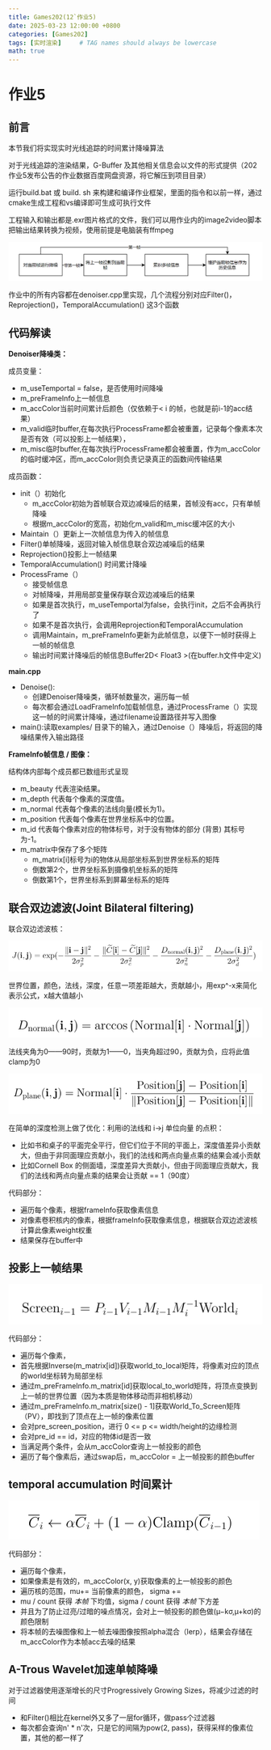 ```yaml
---
title: Games202(12`作业5)
date: 2025-03-23 12:00:00 +0800
categories: [Games202]
tags: [实时渲染]     # TAG names should always be lowercase
math: true
---
```

# 作业5

## 前言

本节我们将实现实时光线追踪的时间累计降噪算法

对于光线追踪的渲染结果，G-Buffer 及其他相关信息会以文件的形式提供（202作业5发布公告的作业数据百度网盘资源，将它解压到项目目录）

运行build.bat 或 build. sh 来构建和编译作业框架，里面的指令和以前一样，通过cmake生成工程和vs编译即可生成可执行文件

工程输入和输出都是.exr图片格式的文件，我们可以用作业内的image2video脚本把输出结果转换为视频，使用前提是电脑装有ffmpeg

![1742720387942](/assets/img/blog/Games202/时间累计流程.png)

作业中的所有内容都在denoiser.cpp里实现，几个流程分别对应Filter()，Reprojection()，TemporalAccumulation() 这3个函数

## 代码解读

**Denoiser降噪类：**

成员变量：

* m_useTemportal = false，是否使用时间降噪
* m_preFrameInfo上一帧信息
* m_accColor当前时间累计后颜色（仅依赖于< i 的帧，也就是前i-1的acc结果）
* m_valid临时buffer,在每次执行ProcessFrame都会被重置，记录每个像素本次是否有效（可以投影上一帧结果），
* m_misc临时buffer,在每次执行ProcessFrame都会被重置，作为m_accColor的临时缓冲区，而m_accColor则负责记录真正的函数间传输结果

成员函数：

* init（）初始化
  * m_accColor初始为首帧联合双边减噪后的结果，首帧没有acc，只有单帧降噪
  * 根据m_accColor的宽高，初始化m_valid和m_misc缓冲区的大小
* Maintain（）更新上一次帧信息为传入的帧信息
* Filter()单帧降噪，返回对输入帧信息联合双边减噪后的结果
* Reprojection()投影上一帧结果
* TemporalAccumulation() 时间累计降噪
* ProcessFrame（）
  * 接受帧信息
  * 对帧降噪，并用局部变量保存联合双边减噪后的结果
  * 如果是首次执行，m_useTemportal为false，会执行init，之后不会再执行了
  * 如果不是首次执行，会调用Reprojection和TemporalAccumulation
  * 调用Maintain，m_preFrameInfo更新为此帧信息，以便下一帧时获得上一帧的帧信息
  * 输出时间累计降噪后的帧信息Buffer2D< Float3 >(在buffer.h文件中定义)

**main.cpp**

* Denoise():
  * 创建Denoiser降噪类，循环帧数量次，遍历每一帧
  * 每次都会通过LoadFrameInfo加载帧信息，通过ProcessFrame（）实现这一帧的时间累计降噪，通过filename设置路径并写入图像
* main():读取examples/ 目录下的输入，通过Denoise（）降噪后，将返回的降噪结果传入输出路径

**FrameInfo帧信息 / 图像：**

结构体内部每个成员都已数组形式呈现

* m_beauty 代表渲染结果。
* m_depth 代表每个像素的深度值。
* m_normal 代表每个像素的法线向量(模长为1)。
* m_position 代表每个像素在世界坐标系中的位置。
* m_id 代表每个像素对应的物体标号，对于没有物体的部分 (背景) 其标号为-1。
* m_matrix中保存了多个矩阵
  * m_matrix[i]标号为i的物体从局部坐标系到世界坐标系的矩阵
  * 倒数第2个，世界坐标系到摄像机坐标系的矩阵
  * 倒数第1个，世界坐标系到屏幕坐标系的矩阵

## 联合双边滤波(Joint Bilateral filtering)

联合双边滤波核：

![1742722731295](/assets/img/blog/Games202/联合双边滤波核.png)

世界位置，颜色，法线，深度，任意一项差距越大，贡献越小，用exp^-x来简化表示公式，x越大值越小

![1742722736272](/assets/img/blog/Games202/法线项.png)

法线夹角为0——90时，贡献为1——0，当夹角超过90，贡献为负，应将此值clamp为0

![1742722742703](/assets/img/blog/Games202/深度项.png)

在简单的深度检测上做了优化：利用i的法线和 i->j 单位向量 的点积：

* 比如书和桌子的平面完全平行，但它们位于不同的平面上，深度值差异小贡献大，但由于非同面理应贡献小，我们的法线和两点向量点乘的结果会减小贡献
* 比如Cornell Box 的侧面墙，深度差异大贡献小，但由于同面理应贡献大，我们的法线和两点向量点乘的结果会让贡献 == 1（90度）

代码部分：

* 遍历每个像素，根据frameInfo获取像素信息
* 对像素卷积核内的像素，根据frameInfo获取像素信息，根据联合双边滤波核计算此像素weight权重
* 结果保存在buffer中

## 投影上一帧结果

![1742780932342](/assets/img/blog/Games202/逆变换.png)

代码部分：

* 遍历每个像素，
* 首先根据Inverse(m_matrix[id])获取world_to_local矩阵，将像素对应的顶点的world坐标转为局部坐标
* 通过m_preFrameInfo.m_matrix[id]获取local_to_world矩阵，将顶点变换到上一帧的世界位置（因为本质是物体移动而非相机移动）
* 通过m_preFrameInfo.m_matrix[size() - 1]获取World_To_Screen矩阵（PV），即找到了顶点在上一帧的像素位置
* 会对pre_screen_position，进行 0 <= p <= width/height的边缘检测
* 会对pre_id == id，对应的物体id是否一致
* 当满足两个条件，会从m_accColor查询上一帧投影的颜色
* 遍历了每个像素后，通过swap后，m_accColor = 上一帧投影的颜色buffer


## temporal accumulation 时间累计

![1742801357306](/assets/img/blog/Games202/混合帧.png)

代码部分：

* 遍历每个像素，
* 如果像素是有效的，m_accColor(x, y)获取像素的上一帧投影的颜色
* 遍历核的范围，mu+= 当前像素的颜色， sigma += 
* mu / count 获得 _本帧_ 下均值，sigma / count 获得 _本帧_ 下方差
* 并且为了防止过亮/过暗的噪点情况，会对上一帧投影的颜色做(µ−kσ,µ+kσ)的颜色限制
* 将本帧的去噪图像和上一帧去噪图像按照alpha混合（lerp），结果会存储在m_accColor作为本帧acc去噪的结果

## A-Trous Wavelet加速单帧降噪

对于过滤器使用逐渐增长的尺寸Progressively Growing Sizes，将减少过滤的时间

* 和Filter()相比在kernel外又多了一层for循环，做pass个过滤器
* 每次都会查询n' * n'次，只是它的间隔为pow(2, pass)，获得采样的像素位置，其他的都一样了
